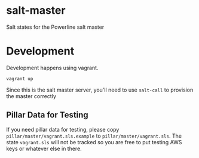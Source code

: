 # salt-master
Salt states for the Powerline salt master

# Development

Development happens using vagrant.

`vagrant up`

Since this is the salt master server, you'll need to use `salt-call` to provision the master correctly

## Pillar Data for Testing

If you need pillar data for testing, please copy `pillar/master/vagrant.sls.example` to `pillar/master/vagrant.sls`. The state `vagrant.sls` will not be tracked so you are free to put testing AWS keys or whatever else in there.
